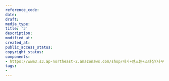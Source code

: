 ```yaml
---
reference_code: 
date: 
draft: 
media_type: 
title: '3'
description: 
modified_at: 
created_at: 
public_access_status: 
copyright_status: 
components:
- https://wwm3.s3.ap-northeast-2.amazonaws.com/shop/내가+만드는+소녀상(나무)/나무소녀상/3.jpg
tags:
- 
---
```

